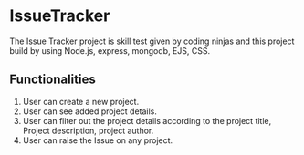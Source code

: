 
# IssueTracker
The Issue Tracker project is skill test given by coding ninjas and this project build by using Node.js, express, mongodb, EJS, CSS.
## Functionalities

1. User can create a new project.
2. User can see added project details.
3. User can fliter out the project details according to the project title, Project description, project author.
4. User can raise the Issue on any project.



